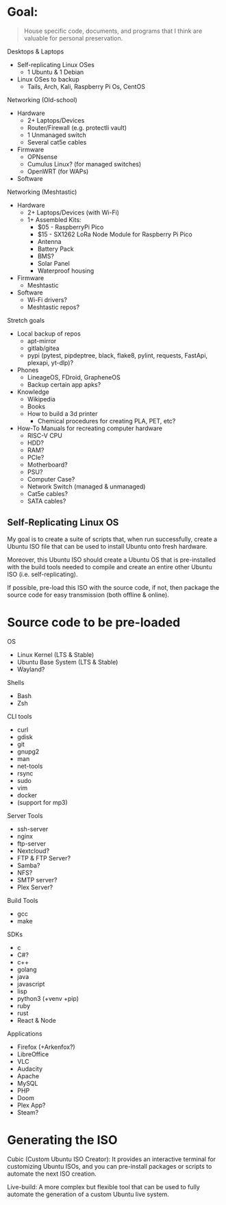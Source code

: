 # Goal:

> House specific code, documents, and programs that I think are valuable for personal preservation.

Desktops & Laptops
* Self-replicating Linux OSes
  * 1 Ubuntu & 1 Debian
* Linux OSes to backup
  * Tails, Arch, Kali, Raspberry Pi Os, CentOS

Networking (Old-school)
* Hardware
  * 2+ Laptops/Devices
  * Router/Firewall (e.g. protectli vault)
  * 1 Unmanaged switch
  * Several cat5e cables
* Firmware
  * OPNsense
  * Cumulus Linux? (for managed switches)
  * OpenWRT (for WAPs)
* Software

Networking (Meshtastic)
* Hardware
  * 2+ Laptops/Devices (with Wi-Fi)
  * 1+ Assembled Kits:
    * $05 - RaspberryPi Pico
    * $15 - SX1262 LoRa Node Module for Raspberry Pi Pico
    * Antenna
    * Battery Pack
    * BMS?
    * Solar Panel
    * Waterproof housing
* Firmware
  * Meshtastic
* Software
  * Wi-Fi drivers?
  * Meshtastic repos?

Stretch goals
* Local backup of repos
  * apt-mirror
  * gitlab/gitea
  * pypi (pytest, pipdeptree, black, flake8, pylint, requests, FastApi, plexapi, yt-dlp)?
* Phones
  * LineageOS, FDroid, GrapheneOS
  * Backup certain app apks?
* Knowledge
  * Wikipedia
  * Books
  * How to build a 3d printer
    * Chemical procedures for creating PLA, PET, etc?
* How-To Manuals for recreating computer hardware
  * RISC-V CPU
  * HDD?
  * RAM?
  * PCIe?
  * Motherboard?
  * PSU?
  * Computer Case?
  * Network Switch (managed & unmanaged)
  * Cat5e cables?
  * SATA cables?



## Self-Replicating Linux OS

My goal is to create a suite of scripts that, when run successfully, create a Ubuntu ISO file that 
can be used to install Ubuntu onto fresh hardware. 

Moreover, this Ubuntu ISO should create a Ubuntu OS that is pre-installed with the build tools 
needed to compile and create an entire other Ubuntu ISO (i.e. self-replicating).

If possible, pre-load this ISO with the source code, if not, then package the source code for easy 
transmission (both offline & online).


# Source code to be pre-loaded

OS
* Linux Kernel (LTS & Stable)
* Ubuntu Base System (LTS & Stable)
* Wayland?

Shells
* Bash
* Zsh

CLI tools
* curl
* gdisk
* git
* gnupg2
* man
* net-tools
* rsync
* sudo
* vim
* docker
* (support for mp3)

Server Tools
* ssh-server
* nginx
* ftp-server
* Nextcloud?
* FTP & FTP Server?
* Samba?
* NFS?
* SMTP server?
* Plex Server?

Build Tools
* gcc
* make

SDKs
* c
* C#?
* c++
* golang
* java
* javascript
* lisp
* python3 (+venv +pip)
* ruby
* rust
* React & Node

Applications
* Firefox (+Arkenfox?)
* LibreOffice
* VLC
* Audacity
* Apache
* MySQL
* PHP
* Doom
* Plex App?
* Steam?


# Generating the ISO

Cubic (Custom Ubuntu ISO Creator): It provides an interactive terminal for customizing Ubuntu ISOs, 
and you can pre-install packages or scripts to automate the next ISO creation.

Live-build: A more complex but flexible tool that can be used to fully automate the generation of a 
custom Ubuntu live system.


